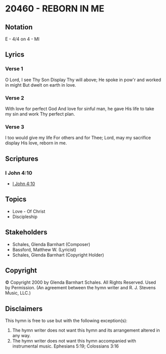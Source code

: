 # 20460 - REBORN IN ME

## Notation

E - 4/4 on 4 - MI

## Lyrics

### Verse 1

O Lord, I see Thy Son Display Thy will above; He spoke in pow'r and worked in might But dwelt on earth in love.

### Verse 2

With love for perfect God And love for sinful man, he gave His life to take my sin and work Thy perfect plan.

### Verse 3

I too would give my life For others and for Thee; Lord, may my sacrifice display His love, reborn in me.


## Scriptures

### I John 4:10

- [I John 4:10](https://www.biblegateway.com/passage/?search=I%20John%204%3A10)


## Topics

- Love - Of Christ
- Discipleship

## Stakeholders

- Schales, Glenda Barnhart (Composer)
- Bassford, Matthew W. (Lyricist)
- Schales, Glenda Barnhart (Copyright Holder)

## Copyright

© Copyright 2000 by Glenda Barnhart Schales. All Rights Reserved. Used by Permission.
(An agreement between the hymn writer and R. J. Stevens Music, LLC.)

## Disclaimers

This hymn is free to use but with the following exception(s):
1. The hymn writer does not want this hymn and its arrangement altered in any way.
2. The hymn writer does not want this hymn accompanied with instrumental music.
Ephesians 5:19; Colossians 3:16

